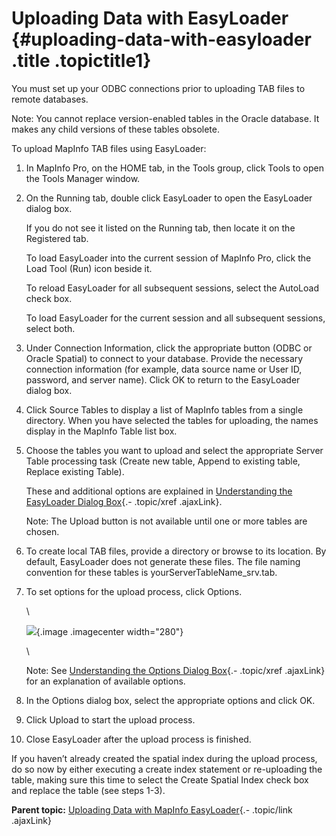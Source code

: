 Uploading Data with EasyLoader {#uploading-data-with-easyloader .title .topictitle1}
==============================

<div class="body taskbody">

<div class="section prereq p">

You must set up your ODBC connections prior to uploading TAB files to
remote databases.

<div class="note note">

<span class="notetitle">Note:</span> You cannot replace version-enabled
tables in the Oracle database. It makes any child versions of these
tables obsolete.

</div>

</div>

To upload MapInfo TAB files using EasyLoader:

1.  <span class="ph cmd">In MapInfo Pro, on the <span
    class="ph uicontrol">HOME</span> tab, in the <span
    class="ph uicontrol">Tools</span> group, click <span
    class="ph uicontrol">Tools</span> to open the <span
    class="keyword wintitle">Tools Manager</span> window.</span>
2.  <span class="ph cmd">On the <span
    class="ph uicontrol">Running</span> tab, double click <span
    class="ph uicontrol">EasyLoader</span> to open the <span
    class="keyword wintitle">EasyLoader</span> dialog box.</span>
    <div class="itemgroup info">

    If you do not see it listed on the <span
    class="ph uicontrol">Running</span> tab, then locate it on the <span
    class="ph uicontrol">Registered</span> tab.

    To load EasyLoader into the current session of MapInfo Pro, click
    the <span class="ph uicontrol">Load Tool (Run)</span> icon
    beside it.

    To reload EasyLoader for all subsequent sessions, select the <span
    class="ph uicontrol">AutoLoad</span> check box.

    To load EasyLoader for the current session and all subsequent
    sessions, select both.

    </div>

3.  <span class="ph cmd">Under <span class="ph uicontrol">Connection
    Information</span>, click the appropriate button (<span
    class="ph uicontrol">ODBC</span> or <span
    class="ph uicontrol">Oracle Spatial</span>) to connect to
    your database. Provide the necessary connection information (for
    example, data source name or User ID, password, and server name).
    Click <span class="ph uicontrol">OK</span> to return to the
    EasyLoader dialog box.</span>
4.  <span class="ph cmd">Click <span class="ph uicontrol">Source
    Tables</span> to display a list of MapInfo tables from a
    single directory. When you have selected the tables for uploading,
    the names display in the <span class="ph uicontrol">MapInfo
    Table</span> list box.</span>
5.  <span class="ph cmd">Choose the tables you want to upload and select
    the appropriate Server Table processing task (Create new table,
    Append to existing table, Replace existing Table). </span>
    <div class="itemgroup info">

    These and additional options are explained in [Understanding the
    EasyLoader Dialog Box](contents/dialogbox.html){.- .topic/xref
    .ajaxLink}.

    <div class="note note">

    <span class="notetitle">Note:</span> The <span
    class="ph uicontrol">Upload</span> button is not available until one
    or more tables are chosen.

    </div>

    </div>

6.  <span class="ph cmd">To create local TAB files, provide a directory
    or browse to its location. By default, EasyLoader does not generate
    these files. The file naming convention for these tables is <span
    class="ph filepath">yourServerTableName\_srv.tab</span>.</span>
7.  <span class="ph cmd">To set options for the upload process, click
    <span class="ph uicontrol">Options</span>.</span>
    <div class="itemgroup info">

    \

    <div class="imagecenter">

    ![](images/dialog_Options_micode_xy.png){.image .imagecenter
    width="280"}

    </div>

    \
    <div class="note note">

    <span class="notetitle">Note:</span> See [Understanding the Options
    Dialog Box](contents/understandingoptionsdialog.html){.- .topic/xref
    .ajaxLink} for an explanation of available options.

    </div>

    </div>

8.  <span class="ph cmd">In the <span
    class="keyword wintitle">Options</span> dialog box, select the
    appropriate options and click <span
    class="ph uicontrol">OK</span>.</span>
9.  <span class="ph cmd">Click <span class="ph uicontrol">Upload</span>
    to start the upload process.</span>
10. <span class="ph cmd">Close EasyLoader after the upload process
    is finished.</span>

<div class="section postreq">

If you haven’t already created the spatial index during the upload
process, do so now by either executing a create index statement or
re-uploading the table, making sure this time to select the <span
class="ph uicontrol">Create Spatial Index</span> check box and replace
the table (see steps 1-3).

</div>

</div>

<div class="related-links" functx="http://www.functx.com">

<div class="related-links-title">

</div>

<div class="familylinks">

<div class="parentlink">

**Parent topic:** [Uploading Data with MapInfo
EasyLoader](contents/../contents/chapterintro.html){.- .topic/link
.ajaxLink}

</div>

</div>

</div>
